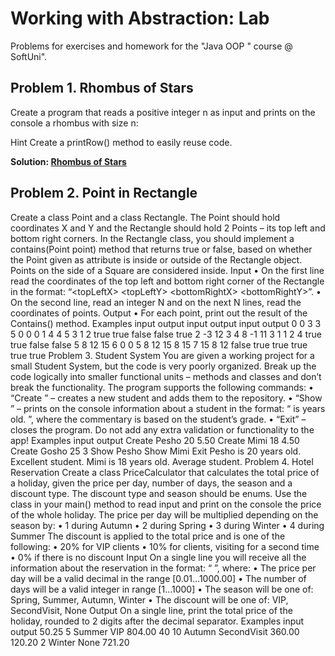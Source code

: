 # Working with Abstraction: Lab

Problems for exercises and homework for the "Java OOP " course @ SoftUni".

## Problem 1. Rhombus of Stars

Create a program that reads a positive integer n as input and prints on the console a rhombus 
with size n:

Hint
Create a printRow() method to easily reuse code.

<p><b>Solution: <a href="./rhombusofstars/src">Rhombus of Stars</a></b></p>

## Problem 2. Point in Rectangle

Create a class Point and a class Rectangle. The Point should hold coordinates X and Y and the Rectangle should hold 2 Points – its top left and bottom right corners. In the Rectangle class, you should implement a contains(Point point) method that returns true or false, based on whether the Point given as attribute is inside or outside of the Rectangle object. Points on the side of a Square are considered inside.
Input
•	On the first line read the coordinates of the top left and bottom right corner of the Rectangle in the format: “\<topLeftX> \<topLeftY> \<bottomRightX> \<bottomRightY>”.
•	On the second line, read an integer N and on the next N lines, read the coordinates of points.
Output
•	For each point, print out the result of the Contains() method.
Examples
input	output		input	output		input	output
0 0 3 3
5
0 0
0 1
4 4
5 3
1 2	true
true
false
false
true		2 -3 12 3
4
8 -1
11 3
1 1
2 4	true
true
false
false		5 8 12 15
6
0 0
5 8
12 15
8 15
7 15
8 12	false
true
true
true
true
true
Problem 3. Student System
You are given a working project for a small Student System, but the code is very poorly organized. Break up the code logically into smaller functional units – methods and classes and don’t break the functionality.
The program supports the following commands:
•	“Create <studentName> <studentAge> <studentGrade>” – creates a new student and adds them to the repository.
•	“Show <studentName>” – prints on the console information about a student in the format:
“<studentName> is <studentAge> years old. <commentary>”, where the commentary is based on the student’s grade.
•	“Exit” – closes the program.
Do not add any extra validation or functionality to the app!
Examples
input	output
Create Pesho 20 5.50
Create Mimi 18 4.50
Create Gosho 25 3
Show Pesho
Show Mimi
Exit	Pesho is 20 years old. Excellent student.
Mimi is 18 years old. Average student.
Problem 4. Hotel Reservation
Create a class PriceCalculator that calculates the total price of a holiday, given the price per day, number of days, the season and a discount type. The discount type and season should be enums.
Use the class in your main() method to read input and print on the console the price of the whole holiday.
The price per day will be multiplied depending on the season by:
•	1 during Autumn
•	2 during Spring
•	3 during Winter
•	4 during Summer
The discount is applied to the total price and is one of the following:
•	20% for VIP clients
•	10% for clients, visiting for a second time
•	0% if there is no discount
Input
On a single line you will receive all the information about the reservation in the format:
“<pricePerDay> <numberOfDays> <season> <discountType>”, where:
•	The price per day will be a valid decimal in the range [0.01…1000.00]
•	The number of days will be a valid integer in range [1…1000]
•	The season will be one of: Spring, Summer, Autumn, Winter
•	The discount will be one of: VIP, SecondVisit, None
Output
On a single line, print the total price of the holiday, rounded to 2 digits after the decimal separator.
Examples
input	output
50.25 5 Summer VIP	804.00
40 10 Autumn SecondVisit	360.00
120.20 2 Winter None	721.20

